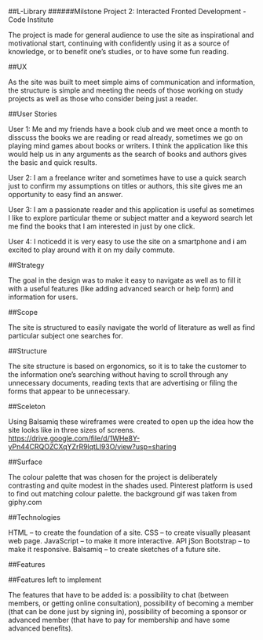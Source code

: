 ##L-Library
######Milstone Project 2: Interacted Fronted Development - Code Institute

The project is made for general audience to use the site as inspirational and motivational start,
continuing with confidently using it as a source of knowledge, or to benefit one’s studies,
or to have some fun reading.

##UX

As the site was built to meet simple aims of communication and information, the structure is simple
and meeting the needs of those working on study projects as well as those who consider being just a reader.

##User Stories

User 1:
Me and my friends have a book club and we meet once a month to disscuss the books we are reading or read already, sometimes we go on playing mind games about books or writers.
I think the application like this would help us in any arguments as the search of books and authors gives the basic and quick results.

User 2:
I am a freelance writer and sometimes have to use a quick search just to confirm my assumptions on titles or authors, this site gives me an opportunity to easy find an answer.

User 3:
I am a passionate reader and this application is useful as sometimes I like to explore particular theme or subject matter and a keyword search let me find the books that I am interested in just by one click.

User 4:
I noticedd it is very easy to use the site on a smartphone and i am excited to play around with it on my daily commute.

##Strategy

The goal in the design was to make it easy to navigate as well as to fill it with a useful features
(like adding advanced search or help form) and information for users.

##Scope

The site is structured to easily navigate the world of literature as well as find particular subject one searches for.

##Structure

The site structure is based on ergonomics, 
so it is to take the customer to the information one’s searching without having to scroll through
any unnecessary documents, reading texts that are advertising or filing the forms that appear to be unnecessary. 

##Sceleton

Using Balsamiq these wireframes were created to open up the idea how the site looks like in three sizes of screens.
https://drive.google.com/file/d/1WHe8Y-yPn44CRQOZCXqYZrR9lqtLl93O/view?usp=sharing

##Surface

The colour palette that was chosen for the project is deliberately contrasting and quite modest in the shades used. Pinterest platform is used to find out matching colour palette.
the background gif was taken from giphy.com

##Technologies

HTML – to create the foundation of a site.
CSS – to create visually pleasant web page.
JavaScript – to make it more interactive.
API
jSon
Bootstrap – to make it responsive.
Balsamiq – to create sketches of a future site.


##Features

##Features left to implement

The features that have to be added is: a possibility to chat (between members, or getting online consultation), 
possibility of becoming a member (that can be done just by signing in), 
possibility of becoming a sponsor or advanced member (that have to pay for membership and have some advanced benefits).

